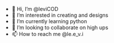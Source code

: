 - 👋 Hi, I’m @leviCOD
- 👀 I’m interested in creating and designs
- 🌱 I’m currently learning python
- 💞️ I’m looking to collaborate on high ups
- 📫 How to reach me @le.e_v.i

<!---
leviCOD/leviCOD is a ✨ special ✨ repository because its `README.md` (this file) appears on your GitHub profile.
You can click the Preview link to take a look at your changes.
--->
